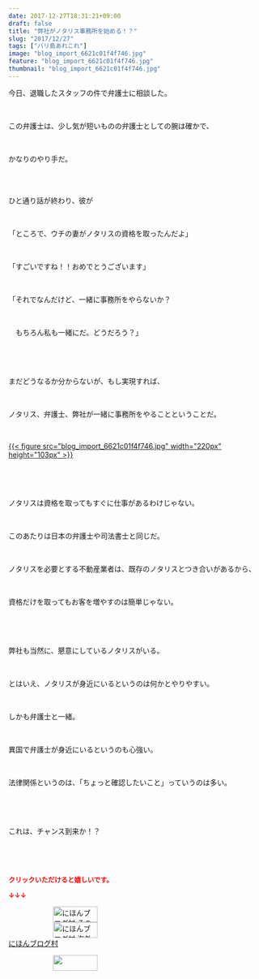 ```yaml
---
date: 2017-12-27T18:31:21+09:00
draft: false
title: "弊社がノタリス事務所を始める！？"
slug: "2017/12/27"
tags: ["バリ島あれこれ"]
image: "blog_import_6621c01f4f746.jpg"
feature: "blog_import_6621c01f4f746.jpg"
thumbnail: "blog_import_6621c01f4f746.jpg"
---
```

<p>今日、退職したスタッフの件で弁護士に相談した。</p><p> </p><p>この弁護士は、少し気が短いものの弁護士としての腕は確かで、</p><p> </p><p>かなりのやり手だ。</p><p> </p><p><br/>ひと通り話が終わり、彼が</p><p> </p><p>「ところで、ウチの妻がノタリスの資格を取ったんだよ」</p><p> </p><p>「すごいですね！！おめでとうございます」</p><p> </p><p>「それでなんだけど、一緒に事務所をやらないか？</p><p> </p><p>　もちろん私も一緒にだ。どうだろう？」</p><p> </p><p> </p><p>まだどうなるか分からないが、もし実現すれば、</p><p> </p><p>ノタリス、弁護士、弊社が一緒に事務所をやることということだ。</p><p> </p><p><a href="blog_import_6621c01f4f746.jpg">{{< figure src="blog_import_6621c01f4f746.jpg" width="220px" height="103px" >}}</a></p><p> </p><p> </p><p>ノタリスは資格を取ってもすぐに仕事があるわけじゃない。</p><p> </p><p>このあたりは日本の弁護士や司法書士と同じだ。</p><p> </p><p>ノタリスを必要とする不動産業者は、既存のノタリスとつき合いがあるから、</p><p> </p><p>資格だけを取ってもお客を増やすのは簡単じゃない。</p><p> </p><p> </p><p>弊社も当然に、懇意にしているノタリスがいる。</p><p> </p><p>とはいえ、ノタリスが身近にいるというのは何かとやりやすい。</p><p> </p><p>しかも弁護士と一緒。</p><p> </p><p>異国で弁護士が身近にいるというのも心強い。</p><p> </p><p>法律関係というのは、「ちょっと確認したいこと」っていうのは多い。</p><p> </p><p> </p><p>これは、チャンス到来か！？</p><p> </p><p> </p><p><font color="#ff0000" size="2"><strong>クリックいただけると嬉しいです。</strong></font></p><p><font color="#ff0000" size="2"><strong>↓↓↓</strong></font></p><p><a href="ranking.html?p_cid=01260127" id="&amp;blogmura_banner" target="_blank"><img alt="にほんブログ村 その他生活ブログ 不動産投資へ" border="0" height="31" src="data:image/svg+xml;charset=utf-8,%3Csvg%20xmlns%3D%22http%3A%2F%2Fwww.w3.org%2F2000%2Fsvg%22%20title%3D%22Placeholder%20for%20Images%22%20role%3D%22presentation%22%20viewBox%3D%220%200%2088%2031%22%20%2F%3E" width="88" data-src="https://img-proxy.blog-video.jp/images?url=http%3A%2F%2Flife.blogmura.com%2Fhudousantoushi%2Fimg%2Fhudousantoushi88_31.gif" style="aspect-ratio: auto 88 / 31;"/><noscript><img alt="にほんブログ村 その他生活ブログ 不動産投資へ" border="0" height="31" src="https://img-proxy.blog-video.jp/images?url=http%3A%2F%2Flife.blogmura.com%2Fhudousantoushi%2Fimg%2Fhudousantoushi88_31.gif" width="88"></noscript></a><br/><a href="ranking.html?p_cid=01260127" target="_blank"><img alt="にほんブログ村 海外生活ブログ バリ島情報へ" border="0" height="31" src="data:image/svg+xml;charset=utf-8,%3Csvg%20xmlns%3D%22http%3A%2F%2Fwww.w3.org%2F2000%2Fsvg%22%20title%3D%22Placeholder%20for%20Images%22%20role%3D%22presentation%22%20viewBox%3D%220%200%2088%2031%22%20%2F%3E" width="88" data-src="https://img-proxy.blog-video.jp/images?url=http%3A%2F%2Foverseas.blogmura.com%2Fbali%2Fimg%2Fbali88_31.gif" style="aspect-ratio: auto 88 / 31;"/><noscript><img alt="にほんブログ村 海外生活ブログ バリ島情報へ" border="0" height="31" src="https://img-proxy.blog-video.jp/images?url=http%3A%2F%2Foverseas.blogmura.com%2Fbali%2Fimg%2Fbali88_31.gif" width="88"></noscript></a><br/><a href="ranking.html?p_cid=01260127" target="_blank">にほんブログ村</a></p><p><a href="link.php?1804582" title="人気ブログランキングへ"><img border="0" height="31" src="data:image/svg+xml;charset=utf-8,%3Csvg%20xmlns%3D%22http%3A%2F%2Fwww.w3.org%2F2000%2Fsvg%22%20title%3D%22Placeholder%20for%20Images%22%20role%3D%22presentation%22%20viewBox%3D%220%200%2088%2031%22%20%2F%3E" width="88" data-src="https://blog.with2.net/img/banner/banner_22.gif" style="aspect-ratio: auto 88 / 31;"/><noscript><img border="0" height="31" src="https://blog.with2.net/img/banner/banner_22.gif" width="88"></noscript></a></p>

